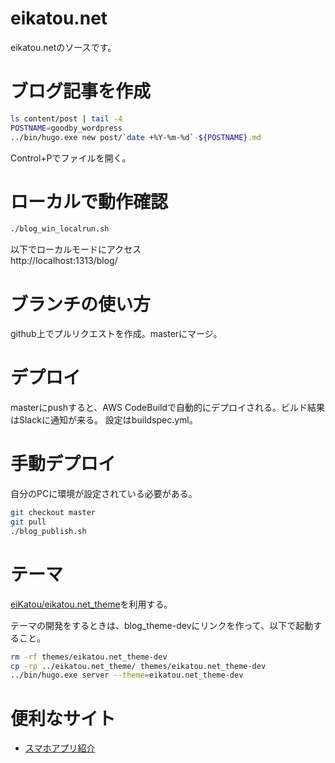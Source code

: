 # eikatou.net
eikatou.netのソースです。

# ブログ記事を作成
```bash
ls content/post | tail -4
POSTNAME=goodby_wordpress
../bin/hugo.exe new post/`date +%Y-%m-%d`-${POSTNAME}.md
```
Control+Pでファイルを開く。

# ローカルで動作確認
```bash
./blog_win_localrun.sh
```

以下でローカルモードにアクセス  
http://localhost:1313/blog/

# ブランチの使い方
github上でプルリクエストを作成。masterにマージ。

# デプロイ
masterにpushすると、AWS CodeBuildで自動的にデプロイされる。ビルド結果はSlackに通知が来る。
設定はbuildspec.yml。

# 手動デプロイ
自分のPCに環境が設定されている必要がある。
```bash
git checkout master
git pull
./blog_publish.sh
```

# テーマ
[eiKatou/eikatou.net_theme](https://github.com/eiKatou/eikatou.net_theme)を利用する。

テーマの開発をするときは、blog_theme-devにリンクを作って、以下で起動すること。
```bash
rm -rf themes/eikatou.net_theme-dev
cp -rp ../eikatou.net_theme/ themes/eikatou.net_theme-dev
../bin/hugo.exe server --theme=eikatou.net_theme-dev
```

# 便利なサイト
- [スマホアプリ紹介](http://mama-hack.com/app-reach/)

